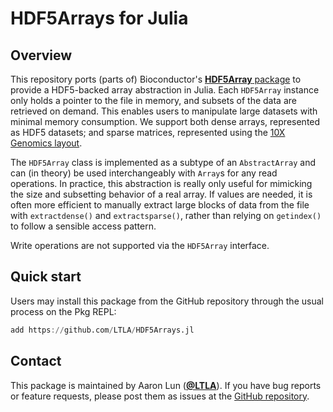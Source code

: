 # HDF5Arrays for Julia

## Overview 

This repository ports (parts of) Bioconductor's [**HDF5Array** package](https://bioconductor.org/packages/HDF5Array) to provide a HDF5-backed array abstraction in Julia.
Each `HDF5Array` instance only holds a pointer to the file in memory, and subsets of the data are retrieved on demand.
This enables users to manipulate large datasets with minimal memory consumption.
We support both dense arrays, represented as HDF5 datasets; and sparse matrices, represented using the [10X Genomics layout](https://support.10xgenomics.com/single-cell-gene-expression/software/pipelines/latest/advanced/h5_matrices).

The `HDF5Array` class is implemented as a subtype of an `AbstractArray` and can (in theory) be used interchangeably with `Array`s for any read operations.
In practice, this abstraction is really only useful for mimicking the size and subsetting behavior of a real array.
If values are needed, it is often more efficient to manually extract large blocks of data from the file with `extractdense()` and `extractsparse()`,
rather than relying on `getindex()` to follow a sensible access pattern.

Write operations are not supported via the `HDF5Array` interface.

## Quick start

Users may install this package from the GitHub repository through the usual process on the Pkg REPL:

```julia
add https://github.com/LTLA/HDF5Arrays.jl
```

## Contact

This package is maintained by Aaron Lun ([**@LTLA**](https://github.com/LTLA)).
If you have bug reports or feature requests, please post them as issues at the [GitHub repository](https://github.com/LTLA/HDF5Arrays.jl/issues).
